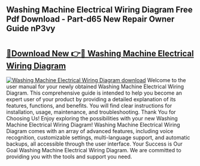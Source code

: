 ## Washing Machine Electrical Wiring Diagram Free Pdf Download - Part-d65 New Repair Owner Guide nP3vy

# <h2><a href="http://dfkh2f.blite.top/?on=Washing+Machine+Electrical+Wiring+Diagram">🔗Download New 👉🔴 Washing Machine Electrical Wiring Diagram</a></h2>

[![Washing Machine Electrical Wiring Diagram download](https://i.imgur.com/lujVjoI.png)](http://dfkh2f.blite.top/?on=Washing+Machine+Electrical+Wiring+Diagram)
Welcome to the user manual for your newly obtained Washing Machine Electrical Wiring Diagram. This comprehensive guide is intended to help you become an expert user of your product by providing a detailed explanation of its features, functions, and benefits. You will find clear instructions for installation, usage, maintenance, and troubleshooting. Thank You for Choosing Us! Enjoy exploring the possibilities with your new Washing Machine Electrical Wiring Diagram! Washing Machine Electrical Wiring Diagram comes with an array of advanced features, including voice recognition, customizable settings, multi-language support, and automatic backups, all accessible through the user interface. Your Success is Our Goal Washing Machine Electrical Wiring Diagram. We are committed to providing you with the tools and support you need.
